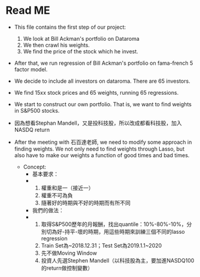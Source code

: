 # Read ME

* This file contains the first step of our project:
  1. We look at Bill Ackman's portfolio on Dataroma
  2. We then crawl his weights.
  3. We find the price of the stock which he invest.
* After that, we run regression of Bill Ackman's portfolio on fama-french 5 factor model.
* We decide to include all investors on dataroma. There are 65 investors.
* We find 15xx stock prices and 65 weights, running 65 regressions.
* We start to construct our own portfolio. That is, we want to find weights in S&P500 stocks.
* 因為想看Stephan Mandell，又是投科技股，所以改成都看科技股，加入NASDQ return

* After the meeting with 石百達老師, we need to modify some approach in finding weights. We not only need to find weights through Lasso, but also have to make our weights a function of good times and bad times.
  * Concept:
    * 基本要求：
    * 1. 權重和是一（接近一）
      2. 權重不可為負
      3. 隨著好的時期與不好的時期而有所不同
    * 我們的做法：
    * 1. 取得S&P500歷年的月報酬，找出quantile：10%-80%-10%，分別切為好-持平-壞的時期，用這些時期來訓練三個不同的lasso regression
      2. Train Set為~2018.12.31；Test Set為2019.1.1~2020
      3. 先不做Moving Window
      4. 投資人先選Stephen Mandell（以科技股為主，要加進NASDQ100的return做控制變數）